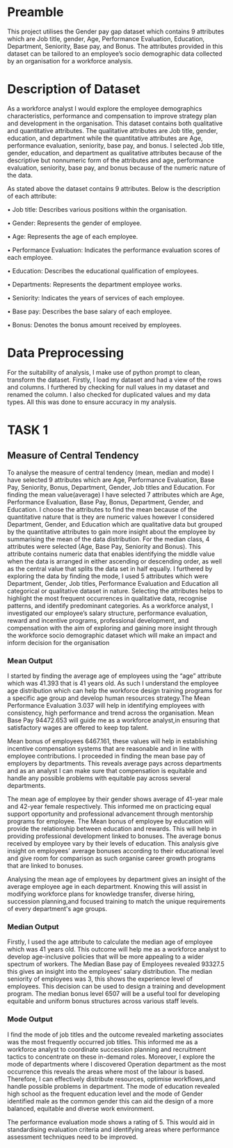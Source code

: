 # Preamble

This project utilises the Gender pay gap dataset which contains 9 attributes which are Job title, gender, Age, Performance Evaluation, Education, Department, Seniority, 
Base pay, and Bonus. The attributes provided in this dataset can be tailored to an employee’s socio demographic data collected by an organisation for a workforce analysis. 


# Description of Dataset

As a workforce analyst I would explore the employee demographics characteristics, performance and compensation to improve strategy plan and development in the organisation.
This dataset contains both qualitative and quantitative attributes.
The qualitative attributes are Job title, gender, education, and department while the quantitative attributes are Age, performance evaluation, seniority, base pay, and bonus.
I selected Job title, gender, education, and department as qualitative attributes because of the descriptive but nonnumeric form of the attributes and age, performance 
evaluation, seniority, base pay, and bonus because of the numeric nature of the data.

As stated above the dataset contains 9 attributes. Below is the description of each attribute:

• 	Job title: Describes various positions within the organisation.

•	 Gender: Represents the gender of employee.

•	 Age: Represents the age of each employee.

•	 Performance Evaluation: Indicates the performance evaluation scores of each employee.

•	 Education: Describes the educational qualification of employees.

•	Departments: Represents the department employee works.

•	Seniority: Indicates the years of services of each employee.

•	Base pay: Describes the base salary of each employee.

•	Bonus:  Denotes the bonus amount received by employees.


# Data Preprocessing

For the suitability of analysis, I make use of python prompt to clean, transform the dataset. Firstly, I load my dataset and had a view of the rows and columns. 
I furthered by checking for null values in my dataset and renamed the column. I also checked for duplicated values and my data types. All this was done to ensure 
accuracy in my analysis.

# TASK 1
## Measure of Central Tendency 

To analyse the measure of central tendency (mean, median and mode) I have selected 9 attributes which are Age, Performance Evaluation, Base Pay, Seniority, Bonus, Department,
Gender, Job titles and Education. For finding the mean value(average) I have selected 7 attributes which are Age, Performance Evaluation, Base Pay, Bonus, Department, 
Gender, and Education. I choose the attributes to find the mean because of the quantitative nature that is they are numeric values however I considered Department,
Gender, and Education which are qualitative data but grouped by the quantitative attributes to gain more insight about the employee by summarising the mean of the data 
distribution.
For the median class, 4 attributes were selected (Age, Base Pay, Seniority and Bonus). This attribute contains numeric data that enables identifying the middle
value when the data is arranged in either ascending or descending order, as well as the central value that splits the data set in half equally. I furthered by exploring the 
data by finding the mode, I used 5 attributes which were Department, Gender, Job titles, Performance Evaluation and Education all categorical or qualitative dataset in nature. 
Selecting the attributes helps to highlight the most frequent occurrences in qualitative data, recognise patterns, and identify predominant categories.
As a workforce analyst, I investigated our employee’s salary structure, performance evaluation, reward and incentive programs, professional development, and compensation 
with the aim of exploring and gaining more insight through the workforce socio demographic dataset which will make an impact and inform decision for the organisation



### Mean Output

I started by finding the average age of employees using the “age” attribute which was 41.393 that is 41 years old. As such I understand the employee age distribution which 
can help the workforce design training programs for a specific age group and develop human resources strategy.The Mean Performance Evaluation 3.037 will help in identifying 
employees with consistency, high performance and trend across the organisation. Mean Base Pay 94472.653 will guide me as a workforce analyst,in ensuring that satisfactory wages are offered to keep top talent.

Mean bonus of employees 6467.161, these values will help in establishing incentive compensation systems that are reasonable and in line with employee contributions.
I proceeded in finding the mean base pay of employers by departments. This reveals average pays across departments and as an analyst I can make sure that compensation
is equitable and handle any possible problems with equitable pay across several departments.

The mean age of employee by their gender shows average of 41-year male and 42-year female respectively. This informed me on practicing equal support opportunity and
professional advancement through mentorship programs for employee. The Mean bonus of employee by education will provide the relationship between education and rewards.
This will help in providing professional development linked to bonuses. The average bonus received by employee vary by their levels of education. This analysis give insight 
on employees' average bonuses according to their educational level and give room for comparison as such organise career growth programs that are linked to bonuses. 

Analysing the mean age of employees by department gives an insight of the average employee age in each department. Knowing this will assist in modifying workforce plans 
for knowledge transfer, diverse hiring, succession planning,and focused training to match the unique requirements of every department's age groups.


### Median Output

Firstly, I used the age attribute to calculate the median age of employee which was 41 years old. This outcome will help me as a workforce analyst to develop age-inclusive
policies that will be more appealing to a wider spectrum of workers. The Median Base pay of Employees revealed 93327.5 this gives an insight into the employees’ salary distribution.
The median seniority of employees was 3, this shows the experience level of employees. This decision can be used to design a training and development program. The median bonus level 6507 will
be a useful tool for developing equitable and uniform bonus structures across various staff levels.

### Mode Output

I find the mode of job titles and the outcome revealed marketing associates was the most frequently occurred job titles. This informed me as a workforce analyst to coordinate 
succession planning and recruitment tactics to concentrate on these in-demand roles. Moreover, I explore the mode of departments where I discovered Operation department as the most occurrence this 
reveals the areas where most of the labour is based. Therefore, I can effectively distribute resources, optimise workflows,and handle possible problems in department.
The mode of education revealed high school as the frequent education level and the mode of Gender identified male as the common gender this can aid the design of a more 
balanced, equitable and diverse work environment.

The performance evaluation mode shows a rating of 5. This would aid in standardising evaluation criteria and identifying areas where performance assessment techniques need to
be improved.
